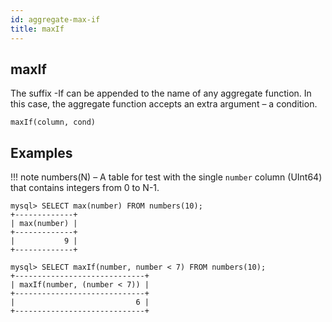 ```yaml
---
id: aggregate-max-if
title: maxIf
---
```



## maxIf 

The suffix -If can be appended to the name of any aggregate function. In this case, the aggregate function accepts an extra argument – a condition.

```
maxIf(column, cond)
```

## Examples

!!! note
    numbers(N) – A table for test with the single `number` column (UInt64) that contains integers from 0 to N-1.

```
mysql> SELECT max(number) FROM numbers(10);
+-------------+
| max(number) |
+-------------+
|           9 |
+-------------+

mysql> SELECT maxIf(number, number < 7) FROM numbers(10);
+-----------------------------+
| maxIf(number, (number < 7)) |
+-----------------------------+
|                           6 |
+-----------------------------+
```